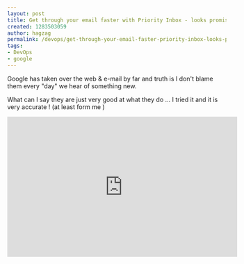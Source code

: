 ```yaml
---
layout: post
title: Get through your email faster with Priority Inbox - looks promising
created: 1283503059
author: hagzag
permalink: /devops/get-through-your-email-faster-priority-inbox-looks-promising
tags:
- DevOps
- google
---
```

<p>Google has taken over the web &amp; e-mail by far and truth is I don't blame them every &quot;day&quot; we hear of something new.</p>
<p>What can I say they are just very good at what they do ... I tried it and it is very accurate ! (at least form me <img alt="" src="http://www.tikalk.com/sites/all/modules/fckeditor/fckeditor/editor/images/smiley/msn/wink_smile.gif" />)</p>
<p>
<meta content="text/html; charset=utf-8" http-equiv="content-type" /></p>
<p><iframe width="529" height="323" frameborder="0" src="http://www.youtube.com/embed/5nt3gE9dGHQ" type="text/html" class="youtube-player"></iframe></p>
<p>&nbsp;</p>
